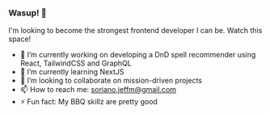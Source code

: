 ### Wasup! 👋

I'm looking to become the strongest frontend developer I can be. Watch this space!

- 🔭 I’m currently working on developing a DnD spell recommender using React, TailwindCSS and GraphQL
- 🌱 I’m currently learning NextJS
- 👯 I’m looking to collaborate on mission-driven projects
- 📫 How to reach me: soriano.jeffm@gmail.com
- ⚡ Fun fact: My BBQ skillz are pretty good
<!--
**jeff-soriano/jeff-soriano** is a ✨ _special_ ✨ repository because its `README.md` (this file) appears on your GitHub profile.

Here are some ideas to get you started:

- 🔭 I’m currently working on ...
- 🌱 I’m currently learning ...
- 👯 I’m looking to collaborate on ...
- 🤔 I’m looking for help with ...
- 💬 Ask me about ...
- 📫 How to reach me: ...
- 😄 Pronouns: ...
- ⚡ Fun fact: ...
-->
